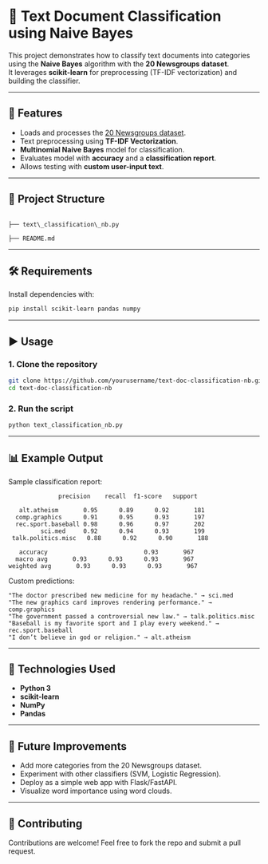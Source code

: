 
# 📝 Text Document Classification using Naive Bayes

This project demonstrates how to classify text documents into categories using the **Naive Bayes** algorithm with the **20 Newsgroups dataset**.  
It leverages **scikit-learn** for preprocessing (TF-IDF vectorization) and building the classifier.

---

## 🚀 Features
- Loads and processes the [20 Newsgroups dataset](https://scikit-learn.org/0.19/datasets/twenty_newsgroups.html).
- Text preprocessing using **TF-IDF Vectorization**.
- **Multinomial Naive Bayes** model for classification.
- Evaluates model with **accuracy** and a **classification report**.
- Allows testing with **custom user-input text**.

---

## 📂 Project Structure
```

├── text\_classification\_nb.py  

├── README.md                  

````

---

## 🛠️ Requirements
Install dependencies with:

```bash
pip install scikit-learn pandas numpy
````

---

## ▶️ Usage

### 1. Clone the repository

```bash
git clone https://github.com/yourusername/text-doc-classification-nb.git
cd text-doc-classification-nb
```

### 2. Run the script

```bash
python text_classification_nb.py
```

---

## 📊 Example Output

Sample classification report:

```
              precision    recall  f1-score   support

   alt.atheism       0.95      0.89      0.92       181
  comp.graphics      0.91      0.95      0.93       197
  rec.sport.baseball 0.98      0.96      0.97       202
         sci.med     0.92      0.94      0.93       199
 talk.politics.misc   0.88      0.92      0.90       188

   accuracy                           0.93       967
  macro avg       0.93      0.93      0.93       967
weighted avg       0.93      0.93      0.93       967
```

Custom predictions:

```
"The doctor prescribed new medicine for my headache." → sci.med
"The new graphics card improves rendering performance." → comp.graphics
"The government passed a controversial new law." → talk.politics.misc
"Baseball is my favorite sport and I play every weekend." → rec.sport.baseball
"I don’t believe in god or religion." → alt.atheism
```

---

## 🔧 Technologies Used

* **Python 3**
* **scikit-learn**
* **NumPy**
* **Pandas**

---

## 📌 Future Improvements

* Add more categories from the 20 Newsgroups dataset.
* Experiment with other classifiers (SVM, Logistic Regression).
* Deploy as a simple web app with Flask/FastAPI.
* Visualize word importance using word clouds.

---

## 🤝 Contributing

Contributions are welcome!
Feel free to fork the repo and submit a pull request.




